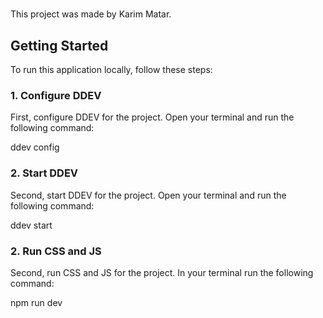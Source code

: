 # 

This project was made by Karim Matar.

## Getting Started

To run this application locally, follow these steps:

### 1. Configure DDEV

First, configure DDEV for the project. Open your terminal and run the following command:

ddev config


### 2. Start DDEV

Second, start DDEV for the project. Open your terminal and run the following command:

ddev start

### 2. Run CSS and JS

Second, run CSS and JS for the project. In your terminal run the following command:

npm run dev
